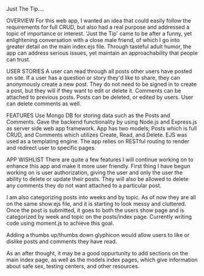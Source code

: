 Just The Tip....

OVERVIEW
For this web app, I wanted an idea that could easily follow the requirements for full CRUD, but also had a real purpose and addressed a topic of importance or interest. 'Just the Tip' came to be after a funny, yet enlightening conversation with a close male friend, of which I go into greater detail on the main index.ejs file. Through tasteful adult humor, the app can address serious issues, yet maintain an approachability that people can trust. 

USER STORIES
A user can read through all posts other users have posted on site.
If a user has a question or story they'd like to share, they can anonymously create a new post. They do not need to be signed in to create a post, but they will if they want to edit or delete it.
Comments can be attached to previous posts.
Posts can be deleted, or edited by users.
User can delete comments as well.

FEATURES
Use Mongo DB for storing data such as the Posts and Comments.
Gave the backend functionality by using Node.js and Express.js as server side web app framework.
App has two models; Posts which is full CRUD, and Comments which utilizes Create, Read, and Delete.
EJS was used as a templating engine.
The app relies on RESTful routing to render and redirect user to specific pages.

APP WISHLIST
There are quite a few features I will continue working on to enhance this app and make it more user friendly.
First thing I have begun working on is user authorization, giving the user and only the user the ability to delete or update their posts. They will also be allowed to delete any comments they do not want attached to a particular post.

I am also categorizing posts into weeks and by topic. As of now they are all on the same show.ejs file, and it is starting to look messy and cluttered. Once the post is submitted, it goes to both the users show page and is categorized by week and topic on the posts/index page. Currently writing code using moment.js to achieve this goal.

Adding a thumbs up/thumbs down glyphicon would allow users to like or dislike posts and comments they have read.

As an after thought, it may be a good oppurtunity to add sections on the main index page, as well as the models index pages, which give information about safe sex, testing centers, and other resources.
